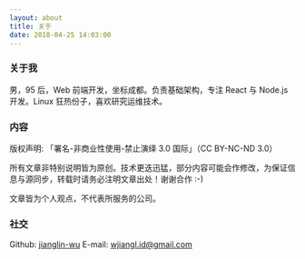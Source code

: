 ```yaml
---
layout: about
title: 关于
date: 2018-04-25 14:03:00
---
```


### 关于我

男，95 后，Web 前端开发，坐标成都。负责基础架构，专注 React 与 Node.js 开发。Linux 狂热份子，喜欢研究运维技术。


### 内容

版权声明: 「署名-非商业性使用-禁止演绎 3.0 国际」（CC BY-NC-ND 3.0）

所有文章非特别说明皆为原创。技术更迭迅猛，部分内容可能会作修改，为保证信息与源同步，转载时请务必注明文章出处！谢谢合作 :-)

文章皆为个人观点，不代表所服务的公司。


### 社交

Github: [jianglin-wu](https://github.com/jianglin-wu)
E-mail: [wjiangl.id@gmail.com](mailto:wjiangl.id@gmail.com)